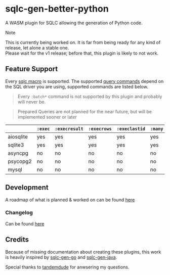 # sqlc-gen-better-python
A WASM plugin for SQLC allowing the generation of Python code.


> [!NOTE]  
> This is currently being worked on. It is far from being ready for any kind of release, let alone a stable one.  
> Please wait for the v1 release; before that, this plugin is likely to not work.

## Feature Support
Every [sqlc macro](https://docs.sqlc.dev/en/latest/reference/macros.html) is supported.
The supported [query commands](https://docs.sqlc.dev/en/latest/reference/query-annotations.html) depend on the SQL driver you are using, supported commands are listed below.
> Every `:batch*` command is not supported by this plugin and probably will never be.

> Prepared Queries are not planned for the near future, but will be implemented sooner or later

|           | `:exec` | `:execresult` | `:execrows` | `:execlastid` | `:many` | `:one` | `:copyfrom` |
| --------- | ------- | ------------- | ----------- | ------------- | ------- | ------ | ----------- |
| aiosqlite | yes     | yes           | yes         | yes           | yes     | yes    | no          |
| sqlite3   | yes     | yes           | yes         | yes           | yes     | yes    | no          |
| asyncpg   | no      | no            | no          | no            | no      | no     | no          |
| psycopg2  | no      | no            | no          | no            | no      | no     | no          |
| mysql     | no      | no            | no          | no            | no      | no     | no          |

## Development
A roadmap of what is planned & worked on can be found [here](https://github.com/users/rayakame/projects/1/)
### Changelog
Can be found [here](https://github.com/rayakame/sqlc-gen-better-python/blob/main/CHANGELOG.md)

## Credits
Because of missing documentation about creating these plugins, this work is heavily 
inspired by [sqlc-gen-go](https://github.com/sqlc-dev/sqlc-gen-go) and [sqlc-gen-java](https://github.com/tandemdude/sqlc-gen-java).

Special thanks to [tandemdude](https://github.com/tandemdude) for anwsering my questions.